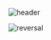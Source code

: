 



![header](https://capsule-render.vercel.app/api?type=rect&color=gradient&height=200&section=header&text=BONJAE&fontAlignY=70&fontAlign=80&animation=fadeIn&fontSize=60)

![reversal](https://capsule-render.vercel.app/api?type=rect&text=RECT&fontAlign=30&fontSize=30&desc=Use%20theme&descAlign=60&descAlignY=50&theme=radical)
